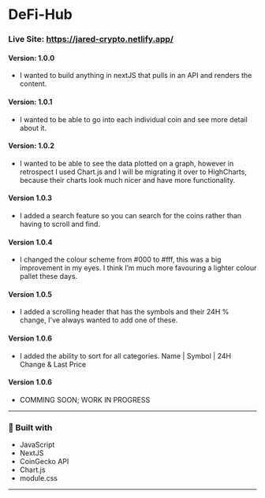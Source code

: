 
# DeFi-Hub

### Live Site: https://jared-crypto.netlify.app/

#### Version: 1.0.0
- I wanted to build anything in nextJS that pulls in an API and renders the content.

#### Version: 1.0.1
- I wanted to be able to go into each individual coin and see more detail about it.

#### Version: 1.0.2
- I wanted to be able to see the data plotted on a graph, however in retrospect I used Chart.js and I will be migrating it over to HighCharts, because their charts look much nicer and have more functionality. 

#### Version 1.0.3
- I added a search feature so you can search for the coins rather than having to scroll and find.

#### Version 1.0.4
- I changed the colour scheme from #000 to #fff, this was a big improvement in my eyes. I think I’m much more favouring a lighter colour pallet these days.

#### Version 1.0.5
- I added a scrolling header that has the symbols and their 24H % change, I've always wanted to add one of these. 

#### Version 1.0.6
- I added the ability to sort for all categories. Name | Symbol | 24H Change & Last Price

#### Version 1.0.6
 - COMMING SOON; WORK IN PROGRESS

---

### 🔨 Built with
- JavaScript
- NextJS
- CoinGecko API
- Chart.js
- module.css

---


